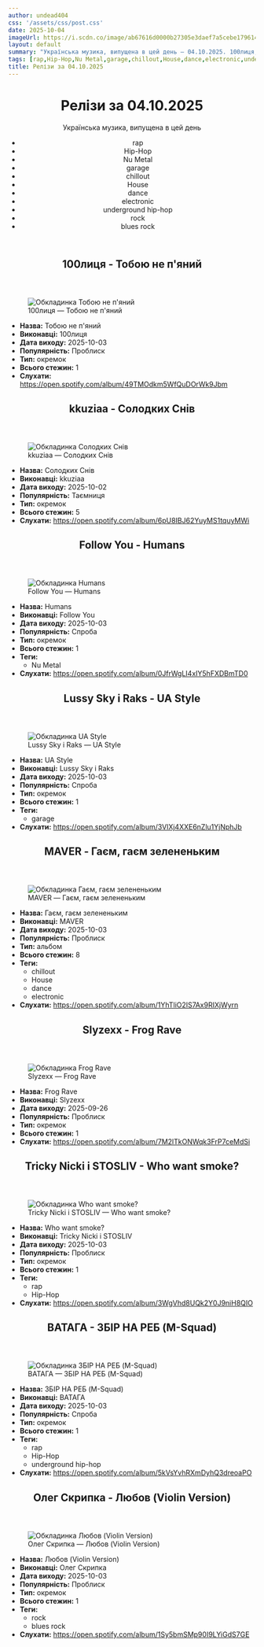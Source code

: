 ```yaml
---
author: undead404
css: '/assets/css/post.css'
date: 2025-10-04
imageUrl: https://i.scdn.co/image/ab67616d0000b27305e3daef7a5cebe179614cdf
layout: default
summary: "Українська музика, випущена в цей день – 04.10.2025. 100лиця, kkuziaa, Follow You, Lussy Sky і Raks"
tags: [rap,Hip-Hop,Nu Metal,garage,chillout,House,dance,electronic,underground hip-hop,rock,blues rock]
title: Релізи за 04.10.2025
---
```


<main class="main-content">
  <header>
    <h1>Релізи за <time datetime="2025-10-04">04.10.2025</time></h1>
    <p class="summary">Українська музика, випущена в цей день</p>
      <ul class="tags">
          <li>rap</li>
          <li>Hip-Hop</li>
          <li>Nu Metal</li>
          <li>garage</li>
          <li>chillout</li>
          <li>House</li>
          <li>dance</li>
          <li>electronic</li>
          <li>underground hip-hop</li>
          <li>rock</li>
          <li>blues rock</li>
      </ul>
  </header>
  <section class="releases">
    <article class="release">
      <header>
        <h2>
          100лиця - Тобою не п&#39;яний
        </h2>
      </header>
      <figure>
        <img src="https://i.scdn.co/image/ab67616d0000b27305e3daef7a5cebe179614cdf" alt="Обкладинка Тобою не п&#39;яний">
        <figcaption>100лиця — Тобою не п&#39;яний</figcaption>
      </figure>
      <ul>
        <li><strong>Назва:</strong> Тобою не п&#39;яний</li>
        <li><strong>Виконавці:</strong> 100лиця</li>
        <li><strong>Дата виходу:</strong> 2025-10-03</li>
        <li><strong>Популярність:</strong> Проблиск</li>
        <li><strong>Тип:</strong> окремок</li>
        <li><strong>Всього стежин:</strong> 1</li>
        <li><strong>Слухати:</strong> <a href="https://open.spotify.com/album/49TMOdkm5WfQuDOrWk9Jbm" target="_blank">https:&#x2F;&#x2F;open.spotify.com&#x2F;album&#x2F;49TMOdkm5WfQuDOrWk9Jbm</a></li>
      </ul>
    </article>
    <article class="release">
      <header>
        <h2>
          kkuziaa - Солодких Снів
        </h2>
      </header>
      <figure>
        <img src="https://i.scdn.co/image/ab67616d0000b2734a18b2238d9f667c7774fe76" alt="Обкладинка Солодких Снів">
        <figcaption>kkuziaa — Солодких Снів</figcaption>
      </figure>
      <ul>
        <li><strong>Назва:</strong> Солодких Снів</li>
        <li><strong>Виконавці:</strong> kkuziaa</li>
        <li><strong>Дата виходу:</strong> 2025-10-02</li>
        <li><strong>Популярність:</strong> Таємниця</li>
        <li><strong>Тип:</strong> окремок</li>
        <li><strong>Всього стежин:</strong> 5</li>
        <li><strong>Слухати:</strong> <a href="https://open.spotify.com/album/6pU8IBJ62YuyMS1tquyMWi" target="_blank">https:&#x2F;&#x2F;open.spotify.com&#x2F;album&#x2F;6pU8IBJ62YuyMS1tquyMWi</a></li>
      </ul>
    </article>
    <article class="release">
      <header>
        <h2>
          Follow You - Humans
        </h2>
      </header>
      <figure>
        <img src="https://i.scdn.co/image/ab67616d0000b273f894235b95cc69473ae41c12" alt="Обкладинка Humans">
        <figcaption>Follow You — Humans</figcaption>
      </figure>
      <ul>
        <li><strong>Назва:</strong> Humans</li>
        <li><strong>Виконавці:</strong> Follow You</li>
        <li><strong>Дата виходу:</strong> 2025-10-03</li>
        <li><strong>Популярність:</strong> Спроба</li>
        <li><strong>Тип:</strong> окремок</li>
        <li><strong>Всього стежин:</strong> 1</li>
            <li><strong>Теги:</strong>
            <ul class="tags">
                <li class="tag">Nu Metal</li>
            </ul>
            </li>
        <li><strong>Слухати:</strong> <a href="https://open.spotify.com/album/0JfrWgLI4xIY5hFXDBmTD0" target="_blank">https:&#x2F;&#x2F;open.spotify.com&#x2F;album&#x2F;0JfrWgLI4xIY5hFXDBmTD0</a></li>
      </ul>
    </article>
    <article class="release">
      <header>
        <h2>
          Lussy Sky і Raks - UA Style
        </h2>
      </header>
      <figure>
        <img src="https://i.scdn.co/image/ab67616d0000b2736280d3a546e9869583d5ea56" alt="Обкладинка UA Style">
        <figcaption>Lussy Sky і Raks — UA Style</figcaption>
      </figure>
      <ul>
        <li><strong>Назва:</strong> UA Style</li>
        <li><strong>Виконавці:</strong> Lussy Sky і Raks</li>
        <li><strong>Дата виходу:</strong> 2025-10-03</li>
        <li><strong>Популярність:</strong> Спроба</li>
        <li><strong>Тип:</strong> окремок</li>
        <li><strong>Всього стежин:</strong> 1</li>
            <li><strong>Теги:</strong>
            <ul class="tags">
                <li class="tag">garage</li>
            </ul>
            </li>
        <li><strong>Слухати:</strong> <a href="https://open.spotify.com/album/3VlXj4XXE6nZlu1YjNphJb" target="_blank">https:&#x2F;&#x2F;open.spotify.com&#x2F;album&#x2F;3VlXj4XXE6nZlu1YjNphJb</a></li>
      </ul>
    </article>
    <article class="release">
      <header>
        <h2>
          MAVER - Гаєм, гаєм зелененьким
        </h2>
      </header>
      <figure>
        <img src="https://i.scdn.co/image/ab67616d0000b273694c2ad9c90ec35a86c58ad6" alt="Обкладинка Гаєм, гаєм зелененьким">
        <figcaption>MAVER — Гаєм, гаєм зелененьким</figcaption>
      </figure>
      <ul>
        <li><strong>Назва:</strong> Гаєм, гаєм зелененьким</li>
        <li><strong>Виконавці:</strong> MAVER</li>
        <li><strong>Дата виходу:</strong> 2025-10-03</li>
        <li><strong>Популярність:</strong> Проблиск</li>
        <li><strong>Тип:</strong> альбом</li>
        <li><strong>Всього стежин:</strong> 8</li>
            <li><strong>Теги:</strong>
            <ul class="tags">
                <li class="tag">chillout</li>
                <li class="tag">House</li>
                <li class="tag">dance</li>
                <li class="tag">electronic</li>
            </ul>
            </li>
        <li><strong>Слухати:</strong> <a href="https://open.spotify.com/album/1YhTliO2IS7Ax9RIXjWyrn" target="_blank">https:&#x2F;&#x2F;open.spotify.com&#x2F;album&#x2F;1YhTliO2IS7Ax9RIXjWyrn</a></li>
      </ul>
    </article>
    <article class="release">
      <header>
        <h2>
          Slyzexx - Frog Rave
        </h2>
      </header>
      <figure>
        <img src="https://i.scdn.co/image/ab67616d0000b273a4b4fa50674fc349b5729a7f" alt="Обкладинка Frog Rave">
        <figcaption>Slyzexx — Frog Rave</figcaption>
      </figure>
      <ul>
        <li><strong>Назва:</strong> Frog Rave</li>
        <li><strong>Виконавці:</strong> Slyzexx</li>
        <li><strong>Дата виходу:</strong> 2025-09-26</li>
        <li><strong>Популярність:</strong> Проблиск</li>
        <li><strong>Тип:</strong> окремок</li>
        <li><strong>Всього стежин:</strong> 1</li>
        <li><strong>Слухати:</strong> <a href="https://open.spotify.com/album/7M2lTkONWqk3FrP7ceMdSi" target="_blank">https:&#x2F;&#x2F;open.spotify.com&#x2F;album&#x2F;7M2lTkONWqk3FrP7ceMdSi</a></li>
      </ul>
    </article>
    <article class="release">
      <header>
        <h2>
          Tricky Nicki і STOSLIV - Who want smoke?
        </h2>
      </header>
      <figure>
        <img src="https://i.scdn.co/image/ab67616d0000b2732d0210f31a7ac896be01179a" alt="Обкладинка Who want smoke?">
        <figcaption>Tricky Nicki і STOSLIV — Who want smoke?</figcaption>
      </figure>
      <ul>
        <li><strong>Назва:</strong> Who want smoke?</li>
        <li><strong>Виконавці:</strong> Tricky Nicki і STOSLIV</li>
        <li><strong>Дата виходу:</strong> 2025-10-03</li>
        <li><strong>Популярність:</strong> Проблиск</li>
        <li><strong>Тип:</strong> окремок</li>
        <li><strong>Всього стежин:</strong> 1</li>
            <li><strong>Теги:</strong>
            <ul class="tags">
                <li class="tag">rap</li>
                <li class="tag">Hip-Hop</li>
            </ul>
            </li>
        <li><strong>Слухати:</strong> <a href="https://open.spotify.com/album/3WgVhd8UQk2Y0J9niH8QIO" target="_blank">https:&#x2F;&#x2F;open.spotify.com&#x2F;album&#x2F;3WgVhd8UQk2Y0J9niH8QIO</a></li>
      </ul>
    </article>
    <article class="release">
      <header>
        <h2>
          ВАТАГА - ЗБІР НА РЕБ (M-Squad)
        </h2>
      </header>
      <figure>
        <img src="https://i.scdn.co/image/ab67616d0000b273ad464a8b18f9f7ab5542101b" alt="Обкладинка ЗБІР НА РЕБ (M-Squad)">
        <figcaption>ВАТАГА — ЗБІР НА РЕБ (M-Squad)</figcaption>
      </figure>
      <ul>
        <li><strong>Назва:</strong> ЗБІР НА РЕБ (M-Squad)</li>
        <li><strong>Виконавці:</strong> ВАТАГА</li>
        <li><strong>Дата виходу:</strong> 2025-10-03</li>
        <li><strong>Популярність:</strong> Спроба</li>
        <li><strong>Тип:</strong> окремок</li>
        <li><strong>Всього стежин:</strong> 1</li>
            <li><strong>Теги:</strong>
            <ul class="tags">
                <li class="tag">rap</li>
                <li class="tag">Hip-Hop</li>
                <li class="tag">underground hip-hop</li>
            </ul>
            </li>
        <li><strong>Слухати:</strong> <a href="https://open.spotify.com/album/5kVsYvhRXmDyhQ3dreoaPO" target="_blank">https:&#x2F;&#x2F;open.spotify.com&#x2F;album&#x2F;5kVsYvhRXmDyhQ3dreoaPO</a></li>
      </ul>
    </article>
    <article class="release">
      <header>
        <h2>
          Олег Скрипка - Любов (Violin Version)
        </h2>
      </header>
      <figure>
        <img src="https://i.scdn.co/image/ab67616d0000b273d8a622361ef5b6b6bbde7714" alt="Обкладинка Любов (Violin Version)">
        <figcaption>Олег Скрипка — Любов (Violin Version)</figcaption>
      </figure>
      <ul>
        <li><strong>Назва:</strong> Любов (Violin Version)</li>
        <li><strong>Виконавці:</strong> Олег Скрипка</li>
        <li><strong>Дата виходу:</strong> 2025-10-03</li>
        <li><strong>Популярність:</strong> Проблиск</li>
        <li><strong>Тип:</strong> окремок</li>
        <li><strong>Всього стежин:</strong> 1</li>
            <li><strong>Теги:</strong>
            <ul class="tags">
                <li class="tag">rock</li>
                <li class="tag">blues rock</li>
            </ul>
            </li>
        <li><strong>Слухати:</strong> <a href="https://open.spotify.com/album/1Sy5bmSMp90I9LYiGdS7GE" target="_blank">https:&#x2F;&#x2F;open.spotify.com&#x2F;album&#x2F;1Sy5bmSMp90I9LYiGdS7GE</a></li>
      </ul>
    </article>
  </section>
</main>